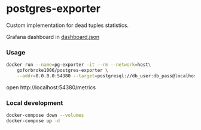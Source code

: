 # postgres-exporter

Custom implementation for dead tuples statistics.

Grafana dashboard in [dashboard.json](dashboard.json)

### Usage

```bash
docker run --name=pg-exporter -it --rm --network=host\
    goforbroke1006/postgres-exporter \
    --addr=0.0.0.0:54380 --target=postgresql://db_user:db_pass@localhost:5432/db_name?sslmode=disable
```

open http://localhost:54380/metrics

### Local development

```bash
docker-compose down --volumes
docker-compose up -d
```
